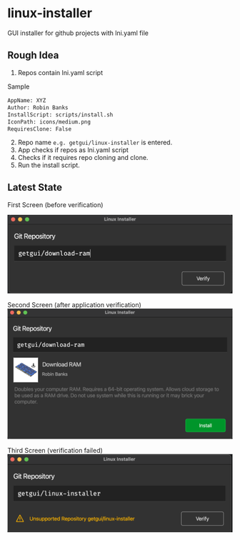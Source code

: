 # linux-installer
GUI installer for github projects with lni.yaml file

## Rough Idea
1. Repos contain lni.yaml script

Sample
```
AppName: XYZ
Author: Robin Banks
InstallScript: scripts/install.sh
IconPath: icons/medium.png
RequiresClone: False
```

2. Repo name `e.g. getgui/linux-installer` is entered.
3. App checks if repos as lni.yaml script
4. Checks if it requires repo cloning and clone.
5. Run the install script.

## Latest State

First Screen (before verification)

![UI First screen](src/assets/ui_1.png "First Screen")

Second Screen (after application verification)
![UI Second screen](src/assets/ui_2.png "Second Screen")

Third Screen (verification failed)
![UI Third screen](src/assets/ui_3.png "Third Screen")
